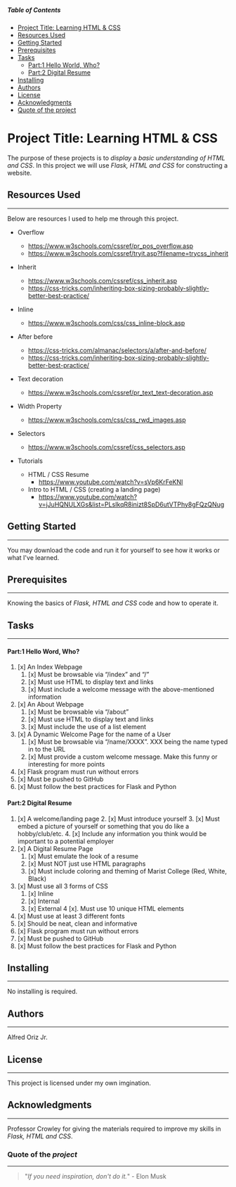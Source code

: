 
<!-- Table of contents for people navigate quicker
*Issues exist with the spacing within the ID call '%20' is not working properly and will not link to topics unable to resolve-->
##### Table of Contents
- [Project Title: Learning HTML & CSS](#project-title-learning-html--css)
- [Resources Used](#Resources-Used)
- [Getting Started](#Getting-Started)
- [Prerequisites](#Prerequisites)
- [Tasks](#Tasks)
    * [Part:1 Hello World, Who?](#part1-hello-word-who)
    * [Part:2 Digital Resume](#part2-digital-resume)
- [Installing](#Installing)
- [Authors](#Authors)
- [License](#License)
- [Acknowledgments](#Acknowledgments)
- [Quote of the project](#Quote-of-the-project)

<!--The project name for this assignment-->
# Project Title: Learning HTML & CSS

The purpose of these projects is to *display* a *basic understanding of HTML and CSS*. In this project we will use *Flask, HTML and CSS* for constructing a website.
<!--Resources I used to research and help me conceptually-->
## Resources Used
----
Below are resources I used to help me through this project.

* Overflow
    * https://www.w3schools.com/cssref/pr_pos_overflow.asp
    * https://www.w3schools.com/cssref/tryit.asp?filename=trycss_inherit

* Inherit
    * https://www.w3schools.com/cssref/css_inherit.asp
    * https://css-tricks.com/inheriting-box-sizing-probably-slightly-better-best-practice/

* Inline
    * https://www.w3schools.com/css/css_inline-block.asp

* After before
    * https://css-tricks.com/almanac/selectors/a/after-and-before/
    * https://css-tricks.com/inheriting-box-sizing-probably-slightly-better-best-practice/

* Text decoration
    * https://www.w3schools.com/cssref/pr_text_text-decoration.asp

* Width Property
    * https://www.w3schools.com/css/css_rwd_images.asp

* Selectors
    * https://www.w3schools.com/cssref/css_selectors.asp

* Tutorials
    * HTML / CSS Resume
        * https://www.youtube.com/watch?v=sVp6KrFeKNI
    * Intro to HTML / CSS (creating a landing page)
        * https://www.youtube.com/watch?v=jJuHQNULXGs&list=PLsIkqR8inizt8SpD6utVTPhy8gFQzQNug
<!--To explain how to start-->
## Getting Started
---- 

You may download the code and run it for yourself to see how it works or what I've learned.
<!--The knowledge required before moving on-->
## Prerequisites
----

Knowing the basics of *Flask, HTML and CSS* code and how to operate it.
<!--List of Tasks-->
## Tasks
---
<!--Tasks for Project:1-->
#### Part:1 Hello Word, Who?

1. [x] An Index Webpage
    1. [x] Must be browsable via “/index” and “/”
    2. [x] Must use HTML to display text and links
    3. [x] Must include a welcome message with the above-mentioned information
2. [x] An About Webpage
    1. [x] Must be browsable via “/about”
    2. [x] Must use HTML to display text and links
    3. [x] Must include the use of a list element
3. [x] A Dynamic Welcome Page for the name of a User
    1. [x] Must be browsable via “/name/XXXX”. XXX being the name typed in to the URL
    2. [x] Must provide a custom welcome message. Make this funny or interesting for more points
4. [x] Flask program must run without errors
5. [x] Must be pushed to GitHub
6. [x] Must follow the best practices for Flask and Python
<!--Tasks for Project:2-->
#### Part:2 Digital Resume

1. [x] A welcome/landing page
    2. [x] Must introduce yourself
    3. [x] Must embed a picture of yourself or something that you do like a hobby/club/etc.
    4. [x] Include any information you think would be important to a potential employer
2. [x] A Digital Resume Page
    1. [x] Must emulate the look of a resume
    2. [x] Must NOT just use HTML paragraphs
    3. [x] Must include coloring and theming of Marist College (Red, White, Black)
3.  [x] Must use all 3 forms of CSS
    1. [x] Inline
    2. [x] Internal
    3. [x] External
4 [x]. Must use 10 unique HTML elements
5. [x] Must use at least 3 different fonts
6. [x] Should be neat, clean and informative
7. [x] Flask program must run without errors
8. [x] Must be pushed to GitHub
7. [x] Must follow the best practices for Flask and Python

<!--Installing Heading (none required)-->
## Installing
---

No installing is required.
<!--Author Heading-->
## Authors
---

Alfred Oriz Jr. 
<!--Licensing Heading-->
## License
---

This project is licensed under my own imgination. 
<!--Acknowledgements Heading-->
## Acknowledgments
---

Professor Crowley for giving the materials required to improve my skills in *Flask, HTML and CSS*.
<!--Quote od the "project" Heading-->
### Quote of the *project*
---
>"*If you need inspiration, don't do it.*" - Elon Musk